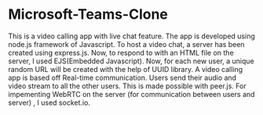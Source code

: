 # Microsoft-Teams-Clone

This is a video calling app with live chat feature.
The app is developed using node.js framework of Javascript.
To host a video chat, a server has been created using express.js.
Now, to respond to with an HTML file on the server, I used EJS(Embedded Javascript).
Now, for each new user, a unique random URL will be created with the help of UUID library.
A video calling app is based off Real-time communication.
Users send their audio and video stream to all the other users. This is made possible with peer.js.
For impementing WebRTC on the server (for communication between users and server) , I used socket.io.
